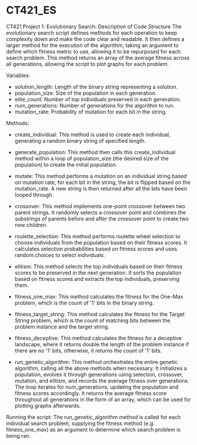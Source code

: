 # CT421_ES
CT421 Project 1: Evolutionary Search: Description of Code Structure
The evolutionary search script defines methods for each operation to keep complexity down and make the code clear and readable. It then defines a larger method for the execution of the algorithm, taking an argument to define which fitness metric to use, allowing it to be repurposed for each search problem. This method returns an array of the average fitness across all generations, allowing the script to plot graphs for each problem.


Variables:
- solution_length: Length of the binary string representing a solution.
- population_size: Size of the population in each generation.
- elite_count: Number of top individuals preserved in each generation.
- num_generations: Number of generations for the algorithm to run.
- mutation_rate: Probability of mutation for each bit in the string.


Methods:
- create_individual: This method is used to create each individual, generating a random binary string of specified length. 

- generate_population: This method then calls this create_individual method within a loop of population_size (the desired size of the population) to create the initial population.

- mutate: This method performs a mutation on an individual string based on mutation rate, for each bit in the string, the bit is flipped based on the mutation_rate. A new string is then returned after all the bits have been looped through.

- crossover: This method implements one-point crossover between two parent strings.
It randomly selects a crossover point and combines the substrings of parents before and after the crossover point to create two new children.

- roulette_selection: This method performs roulette wheel selection to choose individuals from the population based on their fitness scores. It calculates selection probabilities based on fitness scores and uses random.choices to select individuals.

- elitism: This method selects the top individuals based on their fitness scores to be preserved in the next generation. It sorts the population based on fitness scores and extracts the top individuals, preserving them.

- fitness_one_max: This method calculates the fitness for the One-Max problem, which is the count of '1' bits in the binary string.

- fitness_target_string: This method calculates the fitness for the Target String problem, which is the count of matching bits between the problem instance and the target string.

- fitness_deceptive: This method calculates the fitness for a deceptive landscape, where it returns double the length of the problem instance if there are no '1' bits, otherwise, it returns the count of '1' bits.

- run_genetic_algorithm: This method orchestrates the entire genetic algorithm, calling all the above methods when necessary. It initializes a population, evolves it through generations using selection, crossover, mutation, and elitism, and records the average fitness over generations. The loop iterates for num_generations, updating the population and fitness scores accordingly. It returns the average fitness score throughout all generations in the form of an array, which can be used for plotting graphs afterwards.


Running the script:
The run_genetic_algorithm method is called for each individual search problem, supplying the fitness method (e.g. fitness_one_max) as an argument to determine which search problem is being ran. 
